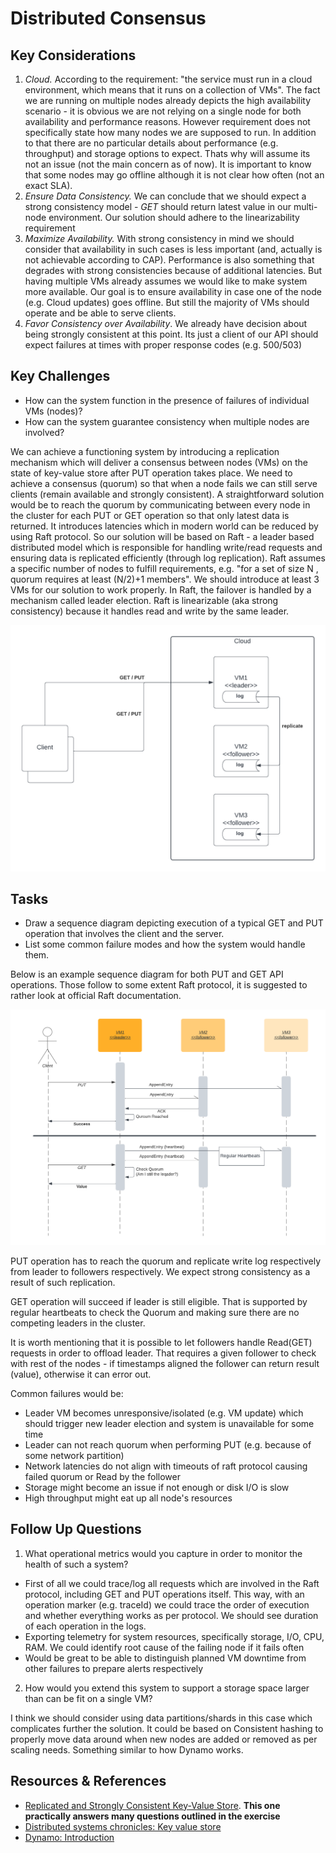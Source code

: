 # Distributed Consensus

## Key Considerations

1. *Cloud.* According to the requirement: "the service must run in a cloud environment, which means that it runs on a collection of VMs". The fact we are running on multiple nodes already depicts the high availability scenario - it is obvious we are not relying on a single node for both availability and performance reasons. However requirement does not specifically state how many nodes we are supposed to run. In addition to that there are no particular details about performance (e.g. throughput) and storage options to expect. Thats why will assume its not an issue (not the main concern as of now). It is important to know that some nodes may go offline although it is not clear how often (not an exact SLA).
2. *Ensure Data Consistency.* We can conclude that we should expect a strong consistency model - *GET* should return latest value in our multi-node environment. Our solution should adhere to the linearizability requirement
3. *Maximize Availability.* With strong consistency in mind we should consider that availability in such cases is less important (and, actually is not achievable according to CAP). Performance is also something that degrades with strong consistencies because of additional latencies. But having multiple VMs already assumes we would like to make system more available. Our goal is to ensure availability in case one of the node (e.g. Cloud updates) goes offline. But still the majority of VMs should operate and be able to serve clients.
4. *Favor Consistency over Availability*. We already have decision about being strongly consistent at this point. Its just a client of our API should expect failures at times with proper response codes (e.g. 500/503)

## Key Challenges

- How can the system function in the presence of failures of individual VMs (nodes)?
- How can the system guarantee consistency when multiple nodes are involved?

We can achieve a functioning system by introducing a replication mechanism which will deliver a consensus between nodes (VMs) on the state of key-value store after PUT operation takes place. We need to achieve a consensus (quorum) so that when a node fails we can still serve clients (remain available and strongly consistent). A straightforward solution would be to reach the quorum by communicating between every node in the cluster for each PUT or GET operation so that only latest data is returned. It introduces latencies which in modern world can be reduced by using Raft protocol. So our solution will be based on Raft - a leader based distributed model which is responsible for handling write/read requests and ensuring data is replicated efficiently (through log replication). Raft assumes a specific number of nodes to fulfill requirements, e.g. "for a set of size N , quorum requires at least (N/2)+1 members". We should introduce at least 3 VMs for our solution to work properly. In Raft, the failover is handled by a mechanism called leader election. Raft is linearizable (aka strong consistency) because it handles read and write by the same leader.

![Overall Raft](diagrams/overall.png)

## Tasks

- Draw a sequence diagram depicting execution of a typical GET and PUT operation that involves the client and the server.
- List some common failure modes and how the system would handle them.

Below is an example sequence diagram for both PUT and GET API operations. Those follow to some extent Raft protocol, it is suggested to rather look at official Raft documentation.

![GET and PUT Raft](diagrams/example-get-put.png)

PUT operation has to reach the quorum and replicate write log respectively from leader to followers respectively. We expect strong consistency as a result of such replication.

GET operation will succeed if leader is still eligible. That is supported by regular heartbeats to check the Quorum and making sure there are no competing leaders in the cluster. 

It is worth mentioning that it is possible to let followers handle Read(GET) requests in order to offload leader. That requires a given follower to check with rest of the nodes - if timestamps aligned the follower can return result (value), otherwise it can error out.

Common failures would be:

- Leader VM becomes unresponsive/isolated (e.g. VM update) which should trigger new leader election and system is unavailable for some time
- Leader can not reach quorum when performing PUT (e.g. because of some network partition)
- Network latencies do not align with timeouts of raft protocol causing failed quorum or Read by the follower
- Storage might become an issue if not enough or disk I/O is slow
- High throughput might eat up all node's resources

## Follow Up Questions

1. What operational metrics would you capture in order to monitor the health of such a system?

- First of all we could trace/log all requests which are involved in the Raft protocol, including GET and PUT operations itself. This way, with an operation marker (e.g. traceId) we could trace the order of execution and whether everything works as per protocol. We should see duration of each operation in the logs.
- Exporting telemetry for system resources, specifically storage, I/O, CPU, RAM. We could identify root cause of the failing node if it fails often
- Would be great to be able to distinguish planned VM downtime from other failures to prepare alerts respectively 

2. How would you extend this system to support a storage space larger than can be fit on a single VM?

I think we should consider using data partitions/shards in this case which complicates further the solution. It could be based on Consistent hashing to properly move data around when new nodes are added or removed as per scaling needs. Something similar to how Dynamo works.

## Resources & References

- [Replicated and Strongly Consistent Key-Value Store](https://levelup.gitconnected.com/system-design-interview-replicated-and-strongly-consistent-key-value-store-b690d8e15c9a). **This one practically answers many questions outlined in the exercise** 
- [Distributed systems chronicles: Key value store](https://chermehdi.com/posts/dd-chronicles/kv/kv-replicated-storage/)
- [Dynamo: Introduction](https://www.designgurus.io/course-play/grokking-the-advanced-system-design-interview/doc/636ce5b668ee620a5aa631d2)